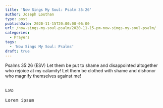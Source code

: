 ```yaml
---
title: 'Now Sings My Soul: Psalm 35:26'
author: Joseph Louthan
type: post
publishDate: 2020-11-15T20:00:00-06:00
url: /now-sings-my-soul-psalm/2020-11-15-pm-now-sings-my-soul-psalm/
categories:
  - Prayers
tags:
  - 'Now Sings My Soul: Psalms'
draft: true
---
```

Psalms 35:26 (ESV) Let them be put to shame and disappointed altogether
who rejoice at my calamity!
Let them be clothed with shame and dishonor
who magnify themselves against me!
<pre>
<div style="font-variant: small-caps;">
Lord
</div>
Lorem ipsum
</pre>
